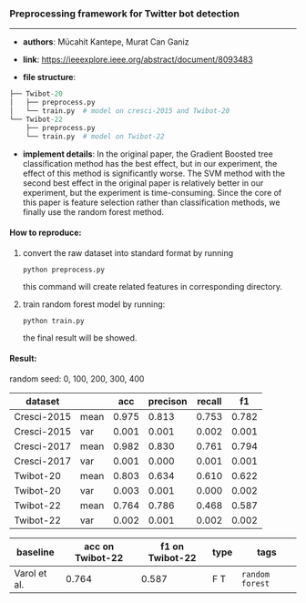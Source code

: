 ### Preprocessing framework for Twitter bot detection
---

- **authors**: Mücahit Kantepe, Murat Can Ganiz

- **link**: https://ieeexplore.ieee.org/abstract/document/8093483

- **file structure**: 

```python
├── Twibot-20
│   ├── preprocess.py
│   └── train.py  # model on cresci-2015 and Twibot-20 
└── Twibot-22
    ├── preprocess.py
    └── train.py  # model on Twibot-22 
```

- **implement details**: In the original paper, the Gradient Boosted tree classification method has the best effect, but in our experiment, the effect of this method is significantly worse. The SVM method with the second best effect in the original paper is relatively better in our experiment, but the experiment is time-consuming. Since the core
of this paper is feature selection rather than classification methods, we finally use the random forest method.

  

#### How to reproduce:

1. convert the raw dataset into standard format by running 

   `python preprocess.py`

   this command will create related features in corresponding directory.

2. train random forest model by running:

   `python train.py`

   the final result will be showed.



#### Result:

random seed: 0, 100, 200, 300, 400

| dataset     |      | acc   | precison| recall| f1     |
| ----------- | ---- | ----- | ------- | ----- | ----- |
| Cresci-2015 | mean | 0.975 | 0.813   | 0.753 | 0.782 |
| Cresci-2015 | var  | 0.001 | 0.001   | 0.002 | 0.001 |
| Cresci-2017 | mean | 0.982 | 0.830   | 0.761 | 0.794 |
| Cresci-2017 | var  | 0.001 | 0.000   | 0.001 | 0.001 |
| Twibot-20   | mean | 0.803 | 0.634   | 0.610 | 0.622 |
| Twibot-20   | var  | 0.003 | 0.001   | 0.000 | 0.002 |
| Twibot-22   | mean | 0.764 | 0.786   | 0.468 | 0.587 |
| Twibot-22   | var  | 0.002 | 0.001   | 0.002 | 0.002 |







| baseline | acc on Twibot-22 | f1 on Twibot-22 | type | tags|
| -------- | ---------------- | --------------- | ---- | --- |
| Varol et al.|0.764|0.587|F T|`random forest`|

